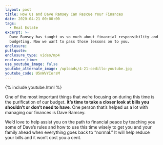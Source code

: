 ```yaml
---
layout: post
title: How Us and Dave Ramsey Can Rescue Your Finances
date: 2020-04-21 00:00:00
tags:
  - Real Estate
excerpt: >-
  Dave Ramsey has taught us so much about financial responsibility and proper
  budgeting. Now we want to pass those lessons on to you.
enclosure:
pullquote:
enclosure_type: video/mp4
enclosure_time:
use_youtube_image: false
youtube_alternate_image: /uploads/4-21-cedillo-youtube.jpg
youtube_code: U5nWVYIorsM
---
```


{% include youtube.html %}

One of the most important things that we’re focusing on during this time is the purification of our budget. **It’s time to take a closer look at bills you shouldn’t or don’t need to have**. One person that’s helped us a lot with managing our finances is Dave Ramsey.

We’d love to help assist you on the path to financial peace by teaching you some of Dave’s rules and how to use this time wisely to get you and your family ahead when everything goes back to “normal.” It will help reduce your bills and it won’t cost you a cent.